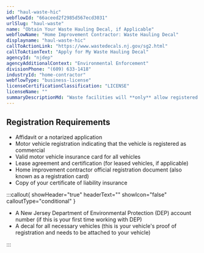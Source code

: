 ```yaml
---
id: "haul-waste-hic"
webflowId: "66aceed2f2985d567ecd3031"
urlSlug: "haul-waste"
name: "Obtain Your Waste Hauling Decal, if Applicable"
webflowName: "Home Improvement Contractor: Waste Hauling Decal"
displayname: "haul-waste-hic"
callToActionLink: "https://www.wastedecals.nj.gov/sg2.html"
callToActionText: "Apply for My Waste Hauling Decal"
agencyId: "njdep"
agencyAdditionalContext: "Environmental Enforcement"
divisionPhone: "(609) 633-1418"
industryId: "home-contractor"
webflowType: "business-license"
licenseCertificationClassification: "LICENSE"
licenseName: ""
summaryDescriptionMd: "Waste facilities will **only** allow registered vehicles with a decal to discard waste. If you collect or haul waste for other companies, you need to be a [commercial waste hauler](https://www.wastedecals.nj.gov/swt2.html), which is a more time-intensive process."
---
```


## Registration Requirements

- Affidavit or a notarized application
- Motor vehicle registration indicating that the vehicle is registered as commercial
- Valid motor vehicle insurance card for all vehicles
- Lease agreement and certification (for leased vehicles, if applicable)
- Home improvement contractor official registration document (also known as a registration card)
- Copy of your certificate of liability insurance

:::callout{ showHeader="true" headerText="" showIcon="false" calloutType="conditional" }

- A New Jersey Department of Environmental Protection (DEP) account number (if this is your first time working with DEP)
- A decal for all necessary vehicles (this is your vehicle's proof of registration and needs to be attached to your vehicle)

:::
